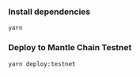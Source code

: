 ### Install dependencies

```ssh
yarn 
```

### Deploy to Mantle Chain Testnet
```ssh
yarn deploy:testnet
```
